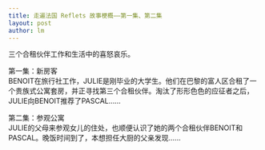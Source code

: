 ```yaml
---
title: 走遍法国 Reflets 故事梗概——第一集、第二集 
layout: post
author: lm
---
```

<p>三个合租伙伴工作和生活中的喜怒哀乐。</p>
<p>第一集：新房客<br />
BENOIT在旅行社工作，JULIE是刚毕业的大学生。他们在巴黎的富人区合租了一个贵族式公寓套房，并正寻找第三个合租伙伴。淘汰了形形色色的应征者之后，JULIE向BENOIT推荐了PASCAL……</p>
<p>第二集：参观公寓<br />
JULIE的父母来参观女儿的住处，也顺便认识了她的两个合租伙伴BENOIT和PASCAL。晚饭时间到了，本想担任大厨的父亲发现……</p>
